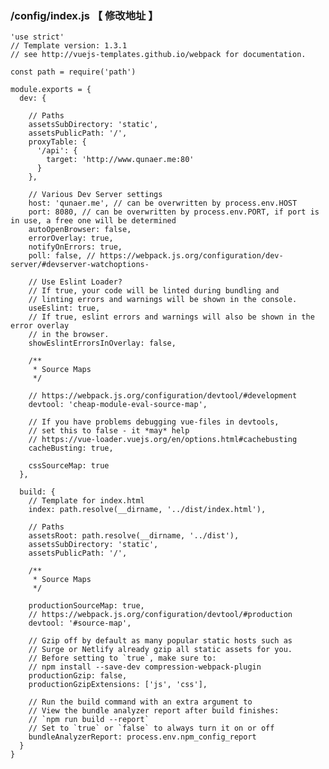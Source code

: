 ### /config/index.js  【 修改地址 】

    'use strict'
    // Template version: 1.3.1
    // see http://vuejs-templates.github.io/webpack for documentation.

    const path = require('path')

    module.exports = {
      dev: {

        // Paths
        assetsSubDirectory: 'static',
        assetsPublicPath: '/',
        proxyTable: {
          '/api': {
            target: 'http://www.qunaer.me:80'
          }
        },

        // Various Dev Server settings
        host: 'qunaer.me', // can be overwritten by process.env.HOST
        port: 8080, // can be overwritten by process.env.PORT, if port is in use, a free one will be determined
        autoOpenBrowser: false,
        errorOverlay: true,
        notifyOnErrors: true,
        poll: false, // https://webpack.js.org/configuration/dev-server/#devserver-watchoptions-

        // Use Eslint Loader?
        // If true, your code will be linted during bundling and
        // linting errors and warnings will be shown in the console.
        useEslint: true,
        // If true, eslint errors and warnings will also be shown in the error overlay
        // in the browser.
        showEslintErrorsInOverlay: false,

        /**
         * Source Maps
         */

        // https://webpack.js.org/configuration/devtool/#development
        devtool: 'cheap-module-eval-source-map',

        // If you have problems debugging vue-files in devtools,
        // set this to false - it *may* help
        // https://vue-loader.vuejs.org/en/options.html#cachebusting
        cacheBusting: true,

        cssSourceMap: true
      },

      build: {
        // Template for index.html
        index: path.resolve(__dirname, '../dist/index.html'),

        // Paths
        assetsRoot: path.resolve(__dirname, '../dist'),
        assetsSubDirectory: 'static',
        assetsPublicPath: '/',

        /**
         * Source Maps
         */

        productionSourceMap: true,
        // https://webpack.js.org/configuration/devtool/#production
        devtool: '#source-map',

        // Gzip off by default as many popular static hosts such as
        // Surge or Netlify already gzip all static assets for you.
        // Before setting to `true`, make sure to:
        // npm install --save-dev compression-webpack-plugin
        productionGzip: false,
        productionGzipExtensions: ['js', 'css'],

        // Run the build command with an extra argument to
        // View the bundle analyzer report after build finishes:
        // `npm run build --report`
        // Set to `true` or `false` to always turn it on or off
        bundleAnalyzerReport: process.env.npm_config_report
      }
    }




